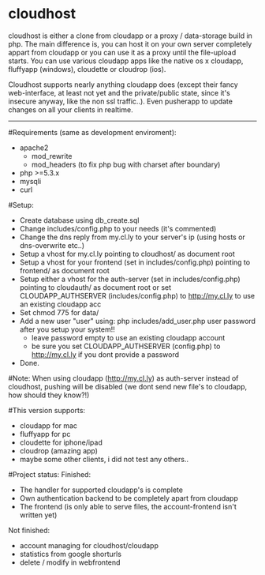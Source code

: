 # cloudhost

cloudhost is either a clone from cloudapp or a proxy / data-storage build in php.
The main difference is, you can host it on your own server completely appart from cloudapp or you can use it as a proxy until the file-upload starts.
You can use various cloudapp apps like the native os x cloudapp, fluffyapp (windows), cloudette or cloudrop (ios).

Cloudhost supports nearly anything cloudapp does (except their fancy web-interface, at least not yet and the private/public state, since it's insecure anyway, like the non ssl traffic..). Even pusherapp to update changes on all your clients in realtime.

----------

#Requirements (same as development enviroment):

- apache2
  - mod_rewrite
  - mod_headers (to fix php bug with charset after boundary) 
- php >=5.3.x
- mysqli
- curl

#Setup:
- Create database using db_create.sql
- Change includes/config.php to your needs (it's commented)
- Change the dns reply from my.cl.ly to your server's ip (using hosts or dns-overwrite etc..)
- Setup a vhost for my.cl.ly pointing to cloudhost/ as document root
- Setup a vhost for your frontend (set in includes/config.php) pointing to frontend/ as document root
- Setup either a vhost for the auth-server (set in includes/config.php) pointing to cloudauth/ as document root or set CLOUDAPP_AUTHSERVER (includes/config.php) to http://my.cl.ly to use an existing cloudapp acc
- Set chmod 775 for data/
- Add a new user "user" using: php includes/add_user.php user password after you setup your system!!
  - leave password empty to use an existing cloudapp account
  - be sure you set CLOUDAPP_AUTHSERVER (config.php) to http://my.cl.ly if you dont provide a password
- Done.
 
#Note:
When using cloudapp (http://my.cl.ly) as auth-server instead of cloudhost, pushing will be disabled (we dont send new file's to cloudapp, how should they know?!)

#This version supports:
- cloudapp for mac
- fluffyapp for pc
- cloudette for iphone/ipad
- cloudrop (amazing app)
- maybe some other clients, i did not test any others..

#Project status:
Finished:
  - The handler for supported cloudapp's is complete
  - Own authentication backend to be completely apart from cloudapp
  - The frontend (is only able to serve files, the account-frontend isn't written yet)
  

Not finished: 
  - account managing for cloudhost/cloudapp
  - statistics from google shorturls  
  - delete / modify in webfrontend
  




